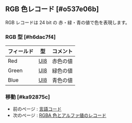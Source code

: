 ## RGB 色レコード [#o537e06b]

RGB レコードは 24 bit の 赤・緑・青の値で色を表現します。

### RGB 型 [#h6dac7f4]
|フィールド|型|コメント|
| --- | --- | --- |
|Red|[UI8](基本的なデータ型_整数型とバイトオーダー)|赤色の値|
|Green|[UI8](基本的なデータ型_整数型とバイトオーダー)|緑色の値|
|Blue|[UI8](基本的なデータ型_整数型とバイトオーダー)|青色の値|

### 移動 [#ka92875c]
* 前のページ : [言語コード](基本的なデータ型_言語コード)
* 次のページ : [RGBA 色とアルファ値のレコード](基本的なデータ型_RGBA_色とアルファ値のレコード)
